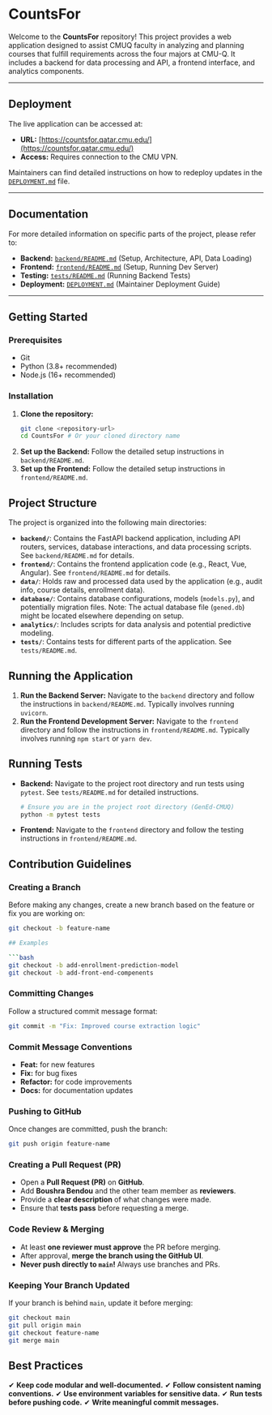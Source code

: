 # CountsFor

Welcome to the **CountsFor** repository! This project provides a web application designed to assist CMUQ faculty in analyzing and planning courses that fulfill requirements across the four majors at CMU-Q. It includes a backend for data processing and API, a frontend interface, and analytics components.

---

## Deployment

The live application can be accessed at:

*   **URL:** [https://countsfor.qatar.cmu.edu/](https://countsfor.qatar.cmu.edu/)
*   **Access:** Requires connection to the CMU VPN.

Maintainers can find detailed instructions on how to redeploy updates in the [`DEPLOYMENT.md`](DEPLOYMENT.md) file.

---

## Documentation

For more detailed information on specific parts of the project, please refer to:

*   **Backend:** [`backend/README.md`](backend/README.md) (Setup, Architecture, API, Data Loading)
*   **Frontend:** [`frontend/README.md`](frontend/README.md) (Setup, Running Dev Server)
*   **Testing:** [`tests/README.md`](tests/README.md) (Running Backend Tests)
*   **Deployment:** [`DEPLOYMENT.md`](DEPLOYMENT.md) (Maintainer Deployment Guide)

---

## Getting Started

### Prerequisites

*   Git
*   Python (3.8+ recommended)
*   Node.js (16+ recommended)

### Installation

1.  **Clone the repository:**
    ```bash
    git clone <repository-url>
    cd CountsFor # Or your cloned directory name
    ```
2.  **Set up the Backend:** Follow the detailed setup instructions in `backend/README.md`.
3.  **Set up the Frontend:** Follow the detailed setup instructions in `frontend/README.md`.

## Project Structure

The project is organized into the following main directories:

*   **`backend/`**: Contains the FastAPI backend application, including API routers, services, database interactions, and data processing scripts. See `backend/README.md` for details.
*   **`frontend/`**: Contains the frontend application code (e.g., React, Vue, Angular). See `frontend/README.md` for details.
*   **`data/`**: Holds raw and processed data used by the application (e.g., audit info, course details, enrollment data).
*   **`database/`**: Contains database configurations, models (`models.py`), and potentially migration files. Note: The actual database file (`gened.db`) might be located elsewhere depending on setup.
*   **`analytics/`**: Includes scripts for data analysis and potential predictive modeling.
*   **`tests/`**: Contains tests for different parts of the application. See `tests/README.md`.

## Running the Application

1.  **Run the Backend Server:** Navigate to the `backend` directory and follow the instructions in `backend/README.md`. Typically involves running `uvicorn`.
2.  **Run the Frontend Development Server:** Navigate to the `frontend` directory and follow the instructions in `frontend/README.md`. Typically involves running `npm start` or `yarn dev`.

## Running Tests

*   **Backend:** Navigate to the project root directory and run tests using `pytest`. See `tests/README.md` for detailed instructions.
    ```bash
    # Ensure you are in the project root directory (GenEd-CMUQ)
    python -m pytest tests
    ```
*   **Frontend:** Navigate to the `frontend` directory and follow the testing instructions in `frontend/README.md`.

## Contribution Guidelines

### Creating a Branch
Before making any changes, create a new branch based on the feature or fix you are working on:
```bash
git checkout -b feature-name

## Examples

```bash
git checkout -b add-enrollment-prediction-model
git checkout -b add-front-end-compenents
```

### Committing Changes
Follow a structured commit message format:

```bash
git commit -m "Fix: Improved course extraction logic"
```

### Commit Message Conventions
- **Feat:** for new features
- **Fix:** for bug fixes
- **Refactor:** for code improvements
- **Docs:** for documentation updates

### Pushing to GitHub
Once changes are committed, push the branch:

```bash
git push origin feature-name
```

### Creating a Pull Request (PR)
- Open a **Pull Request (PR)** on **GitHub**.
- Add **Boushra Bendou** and the other team member as **reviewers**.
- Provide a **clear description** of what changes were made.
- Ensure that **tests pass** before requesting a merge.

### Code Review & Merging
- At least **one reviewer must approve** the PR before merging.
- After approval, **merge the branch using the GitHub UI**.
- **Never push directly to `main`!** Always use branches and PRs.

### Keeping Your Branch Updated
If your branch is behind `main`, update it before merging:

```bash
git checkout main
git pull origin main
git checkout feature-name
git merge main
```

## Best Practices
✔ **Keep code modular and well-documented.**
✔ **Follow consistent naming conventions.**
✔ **Use environment variables for sensitive data.**
✔ **Run tests before pushing code.**
✔ **Write meaningful commit messages.**
